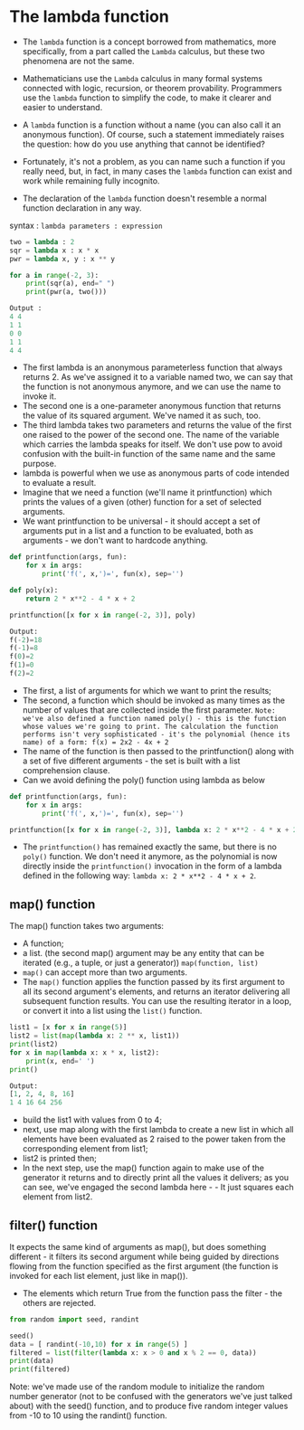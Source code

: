 # The lambda function
- The `lambda` function is a concept borrowed from mathematics, more specifically, from a part called the `Lambda` calculus, but these two phenomena are not the same.

- Mathematicians use the `Lambda` calculus in many formal systems connected with logic, recursion, or theorem provability. Programmers use the `lambda` function to simplify the code, to make it clearer and easier to understand.

- A `lambda` function is a function without a name (you can also call it an anonymous function). Of course, such a statement immediately raises the question: how do you use anything that cannot be identified?

- Fortunately, it's not a problem, as you can name such a function if you really need, but, in fact, in many cases the `lambda` function can exist and work while remaining fully incognito.

- The declaration of the `lambda` function doesn't resemble a normal function declaration in any way.

syntax :
`lambda parameters : expression`

```python
two = lambda : 2
sqr = lambda x : x * x
pwr = lambda x, y : x ** y

for a in range(-2, 3):
    print(sqr(a), end=" ")
    print(pwr(a, two()))

Output :
4 4
1 1
0 0
1 1
4 4
```
- The first lambda is an anonymous parameterless function that always returns 2. As we've assigned it to a variable named two, we can say that the function is not anonymous anymore, and we can use the name to invoke it.
- The second one is a one-parameter anonymous function that returns the value of its squared argument. We've named it as such, too.
- The third lambda takes two parameters and returns the value of the first one raised to the power of the second one. The name of the variable which carries the lambda speaks for itself. We don't use pow to avoid confusion with the built-in function of the same name and the same purpose.
- lambda is powerful when we use as anonymous parts of code intended to evaluate a result.
- Imagine that we need a function (we'll name it printfunction) which prints the values of a given (other) function for a set of selected arguments.
- We want printfunction to be universal - it should accept a set of arguments put in a list and a function to be evaluated, both as arguments - we don't want to hardcode anything.
```python
def printfunction(args, fun):
	for x in args:
		print('f(', x,')=', fun(x), sep='')

def poly(x):
	return 2 * x**2 - 4 * x + 2

printfunction([x for x in range(-2, 3)], poly)

Output:
f(-2)=18
f(-1)=8
f(0)=2
f(1)=0
f(2)=2
```
- The first, a list of arguments for which we want to print the results;
- The second, a function which should be invoked as many times as the number of values that are collected inside the first parameter.
`Note: we've also defined a function named poly() - this is the function whose values we're going to print. The calculation the function performs isn't very sophisticated - it's the polynomial (hence its name) of a form: f(x) = 2x2 - 4x + 2`
- The name of the function is then passed to the printfunction() along with a set of five different arguments - the set is built with a list comprehension clause.
- Can we avoid defining the poly() function using lambda as below
```python
def printfunction(args, fun):
	for x in args:
		print('f(', x,')=', fun(x), sep='')

printfunction([x for x in range(-2, 3)], lambda x: 2 * x**2 - 4 * x + 2)
```
- The `printfunction()` has remained exactly the same, but there is no `poly()` function. We don't need it anymore, as the polynomial is now directly inside the `printfunction()` invocation in the form of a lambda defined in the following way: `lambda x: 2 * x**2 - 4 * x + 2`.

## map() function
The map() function takes two arguments:
- A function;
- a list. (the second map() argument may be any entity that can be iterated (e.g., a tuple, or just a generator))
`map(function, list)`
- `map()` can accept more than two arguments.
- The `map()` function applies the function passed by its first argument to all its second argument's elements, and returns an iterator delivering all subsequent function results. You can use the resulting iterator in a loop, or convert it into a list using the `list()` function.
```python
list1 = [x for x in range(5)]
list2 = list(map(lambda x: 2 ** x, list1))
print(list2)
for x in map(lambda x: x * x, list2):
	print(x, end=' ')
print()

Output:
[1, 2, 4, 8, 16]
1 4 16 64 256
```
- build the list1 with values from 0 to 4;
- next, use map along with the first lambda to create a new list in which all elements have been evaluated as 2 raised to the power taken from the corresponding element from list1;
- list2 is printed then;
- In the next step, use the map() function again to make use of the generator it returns and to directly print all the values it delivers; as you can see, we've engaged the second lambda here - - It just squares each element from list2.

## filter() function
It expects the same kind of arguments as map(), but does something different - it filters its second argument while being guided by directions flowing from the function specified as the first argument (the function is invoked for each list element, just like in map()).

- The elements which return True from the function pass the filter - the others are rejected.
```python
from random import seed, randint

seed()
data = [ randint(-10,10) for x in range(5) ]
filtered = list(filter(lambda x: x > 0 and x % 2 == 0, data))
print(data)
print(filtered)
```
Note: we've made use of the random module to initialize the random number generator (not to be confused with the generators we've just talked about) with the seed() function, and to produce five random integer values from -10 to 10 using the randint() function.
